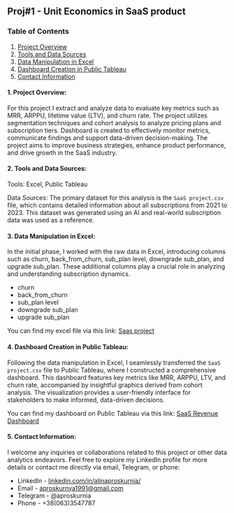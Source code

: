 ## **Proj#1** - Unit Economics in SaaS product
### **Table of Contents**
1. [Project Overview](#project-overview)
2. [Tools and Data Sources](#Tools-and-Data-Sources)
3. [Data Manipulation in Excel](#Data-Manipulation-in-Excel)
4. [Dashboard Creation in Public Tableau](#Dashboard-Creation-in-Public-Tableau)
5. [Contact Information](#Contact-Information)

#### 1. Project Overview:
For this project I extract and analyze data to evaluate key metrics such as MRR, ARPPU, lifetime value (LTV), and churn rate. The project utilizes segmentation techniques and cohort analysis to analyze pricing plans and subscription tiers. Dashboard is created to effectively monitor metrics, communicate findings and support data-driven decision-making. The project aims to improve business strategies, enhance product performance, and drive growth in the SaaS industry.

#### 2. Tools and Data Sources:
Tools: Excel, Public Tableau

Data Sources: The primary dataset for this analysis is the `SaaS project.csv` file, which contains detailed information about all subscriptions from 2021 to 2023. This dataset was generated using an AI and real-world subscription data was used as a reference.

#### 3. Data Manipulation in Excel:
In the initial phase, I worked with the raw data in Excel, introducing columns such as churn, back_from_churn, sub_plan level, downgrade sub_plan, and upgrade sub_plan. These additional columns play a crucial role in analyzing and understanding subscription dynamics.
- churn	
- back_from_churn	
- sub_plan level 
- downgrade sub_plan 
- upgrade sub_plan

You can find my excel file via this link: [Saas project](https://docs.google.com/spreadsheets/d/1jKPZ6eCd7lKUuNDw_hbNiY35V4Rxu99cMMHf4OKPu3M/edit?usp=sharing)

#### 4. Dashboard Creation in Public Tableau:
Following the data manipulation in Excel, I seamlessly transferred the `SaaS project.csv` file to Public Tableau, where I constructed a comprehensive dashboard. This dashboard features key metrics like MRR, ARPPU, LTV, and churn rate, accompanied by insightful graphics derived from cohort analysis. The visualization provides a user-friendly interface for stakeholders to make informed, data-driven decisions.

You can find my dashboard on Public Tableau via this link: [SaaS Revenue Dashboard](https://public.tableau.com/views/SaaSRevenueDashboard/Dashboard1?:language=en-US&:display_count=n&:origin=viz_share_link)



#### 5. Contact Information:
I welcome any inquiries or collaborations related to this project or other data analytics endeavors. Feel free to explore my LinkedIn profile for more details or contact me directly via email, Telegram, or phone:
- LinkedIn - [linkedin.com/in/alinaproskurnia/](https://www.linkedin.com/in/alinaproskurnia/)
- Email - aproskurnya1991@gmail.com
- Telegram - @aproskurnia
- Phone - +38(063)3547787
